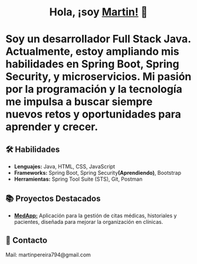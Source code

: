 <div align="center">
  <h1>Hola, ¡soy <a href="https://www.linkedin.com/in/martin-pereira-39009b227/" target="_blank">Martin!</a> 👋</h1>
</div>

<h1>Soy un desarrollador Full Stack Java. Actualmente, estoy ampliando mis habilidades en <strong>Spring Boot</strong>, <strong>Spring Security</strong>, y <strong>microservicios</strong>. Mi pasión por la programación y la tecnología me impulsa a buscar siempre nuevos retos y oportunidades para aprender y crecer.</p>

<h2>🛠 Habilidades</h2>
<ul>
  <li><strong>Lenguajes:</strong> Java, HTML, CSS, JavaScript</li>
  <li><strong>Frameworks:</strong> Spring Boot, Spring Security<b>(Aprendiendo)</b>, Bootstrap</li>
  <li><strong>Herramientas:</strong> Spring Tool Suite (STS), Git, Postman</li>
</ul>

<h2>📚 Proyectos Destacados</h2>
<ul>
    <li><strong><a href="https://github.com/IgnacioF99/MedApp" target="_blank">MedApp:</a></strong> Aplicación para la gestión de citas médicas, historiales y pacientes, diseñada para mejorar la organización en clínicas.</li>
</ul>

<h2>💬 Contacto</h2>
<p>Mail: martinpereira794@gmail.com
